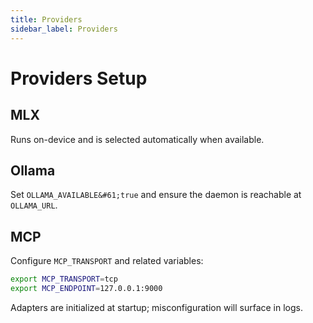 ```yaml
---
title: Providers
sidebar_label: Providers
---
```


# Providers Setup

## MLX

Runs on-device and is selected automatically when available.

## Ollama

Set `OLLAMA_AVAILABLE&#61;true` and ensure the daemon is reachable at `OLLAMA_URL`.

## MCP

Configure `MCP_TRANSPORT` and related variables:

```bash
export MCP_TRANSPORT=tcp
export MCP_ENDPOINT=127.0.0.1:9000
```

Adapters are initialized at startup; misconfiguration will surface in logs.

